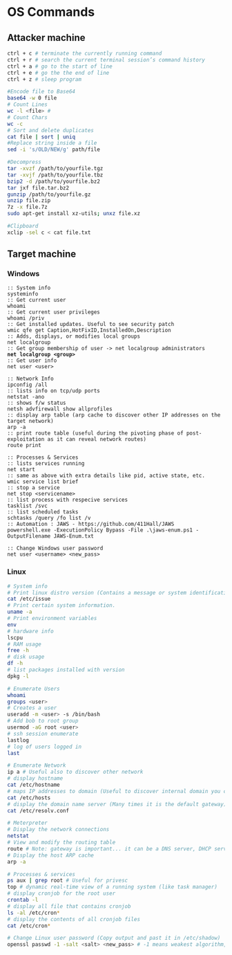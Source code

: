 # OS Commands

## Attacker machine

```sh
ctrl + c # terminate the currently running command
ctrl + r # search the current terminal session’s command history
ctrl + a # go to the start of line
ctrl + e # go the the end of line
ctrl + z # sleep program

#Encode file to Base64
base64 -w 0 file
# Count Lines
wc -l <file> #
# Count Chars
wc -c
# Sort and delete duplicates
cat file | sort | uniq 
#Replace string inside a file
sed -i 's/OLD/NEW/g' path/file

#Decompress
tar -xvzf /path/to/yourfile.tgz
tar -xvjf /path/to/yourfile.tbz
bzip2 -d /path/to/yourfile.bz2
tar jxf file.tar.bz2
gunzip /path/to/yourfile.gz
unzip file.zip
7z -x file.7z
sudo apt-get install xz-utils; unxz file.xz

#Clipboard
xclip -sel c < cat file.txt
```

## Target machine

### Windows

<pre class="language-batch"><code class="lang-batch">:: System info
systeminfo
:: Get current user
whoami  
:: Get current user privileges
whoami /priv
:: Get installed updates. Useful to see security patch
wmic qfe get Caption,HotFixID,InstalledOn,Description 
:: Adds, displays, or modifies local groups
net localgroup
:: Get group membership of user -> net localgroup administrators
<strong>net localgroup &#x3C;group>
</strong>:: Get user info
net user &#x3C;user>

:: Network Info
ipconfig /all
:: lists info on tcp/udp ports
netstat -ano
:: shows f/w status
netsh advfirewall show allprofiles
:: display arp table (arp cache to discover other IP addresses on the target network)
arp -a
:: print route table (useful during the pivoting phase of post-exploitation as it can reveal network routes)
route print

:: Processes &#x26; Services
:: lists services running
net start
:: same as above with extra details like pid, active state, etc.
wmic service list brief
:: stop a service
net stop &#x3C;servicename>
:: list process with respecive services
tasklist /svc 
:: list scheduled tasks
schtasks /query /fo list /v
:: Automation : JAWS - https://github.com/411Hall/JAWS
powershell.exe -ExecutionPolicy Bypass -File .\jaws-enum.ps1 -OutputFilename JAWS-Enum.txt

:: Change Windows user password
net user &#x3C;username> &#x3C;new_pass>
</code></pre>

### Linux

```sh
# System info
# Print linux distro version (Contains a message or system identification to be printed before the login prompt)
cat /etc/issue 
# Print certain system information.
uname -a 
# Print environment variables
env 
# hardware info
lscpu
# RAM usage
free -h
# disk usage
df -h
# list packages installed with version
dpkg -l

# Enumerate Users
whoami
groups <user>
# Creates a user
useradd -m <user> -s /bin/bash
# Add bob to root group
usermod -aG root <user>
# ssh session enumerate
lastlog
# log of users logged in
last

# Enumerate Network
ip a # Useful also to discover other network
# display hostname
cat /etc/hostname
# maps IP addresses to domain (Useful to discover internal domain you can access)
cat /etc/hosts
# display the domain name server (Many times it is the default gateway)
cat /etc/resolv.conf

# Meterpreter
# Display the network connections
netstat
# View and modify the routing table
route # Note: gateway is important... it can be a DNS server, DHCP server or all in one
# Display the host ARP cache
arp -a

# Processes & services
ps aux | grep root # Useful for privesc
top # dynamic real-time view of a running system (like task manager)
# display cronjob for the root user
crontab -l
# display all file that contains cronjob
ls -al /etc/cron*
# display the contents of all cronjob files
cat /etc/cron* 

# Change Linux user password (Copy output and past it in /etc/shadow)
openssl passwd -1 -salt <salt> <new_pass> # -1 means weakest algorithm, -6 means strongest

```

